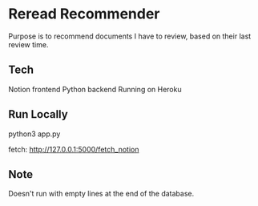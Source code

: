 # Reread Recommender

Purpose is to recommend documents I have to review, based on their last review time.

## Tech

Notion frontend
Python backend
Running on Heroku

## Run Locally

python3 app.py

fetch:
http://127.0.0.1:5000/fetch_notion

## Note

Doesn't run with empty lines at the end of the database.
